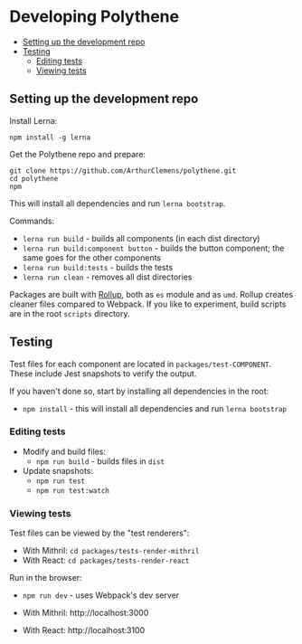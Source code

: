 # Developing Polythene

<!-- MarkdownTOC autolink="true" autoanchor="true" bracket="round" levels="1,2,3" -->

- [Setting up the development repo](#setting-up-the-development-repo)
- [Testing](#testing)
  - [Editing tests](#editing-tests)
  - [Viewing tests](#viewing-tests)

<!-- /MarkdownTOC -->


<a id="setting-up-the-development-repo"></a>
## Setting up the development repo

Install Lerna:

```
npm install -g lerna
```

Get the Polythene repo and prepare:

```
git clone https://github.com/ArthurClemens/polythene.git
cd polythene
npm
```

This will install all dependencies and run `lerna bootstrap`.

Commands:

* `lerna run build` - builds all components (in each dist directory)
* `lerna run build:component button` - builds the button component; the same goes for the other components
* `lerna run build:tests` - builds the tests
* `lerna run clean` - removes all dist directories

Packages are built with [Rollup](http://rollupjs.org), both as `es` module and as `umd`. Rollup creates cleaner files compared to Webpack. If you like to experiment, build scripts are in the root `scripts` directory.




<a id="testing"></a>
## Testing

Test files for each component are located in `packages/test-COMPONENT`. These include Jest snapshots to verify the output.

If you haven't done so, start by installing all dependencies in the root:

* `npm install` - this will install all dependencies and run `lerna bootstrap`

<a id="editing-tests"></a>
### Editing tests

* Modify and build files:
  * `npm run build` - builds files in `dist`
* Update snapshots:
  * `npm run test`
  * `npm run test:watch`

<a id="viewing-tests"></a>
### Viewing tests

Test files can be viewed by the "test renderers":

* With Mithril: `cd packages/tests-render-mithril`
* With React: `cd packages/tests-render-react`

Run in the browser:

* `npm run dev` - uses Webpack's dev server

* With Mithril: http://localhost:3000
* With React: http://localhost:3100
  
